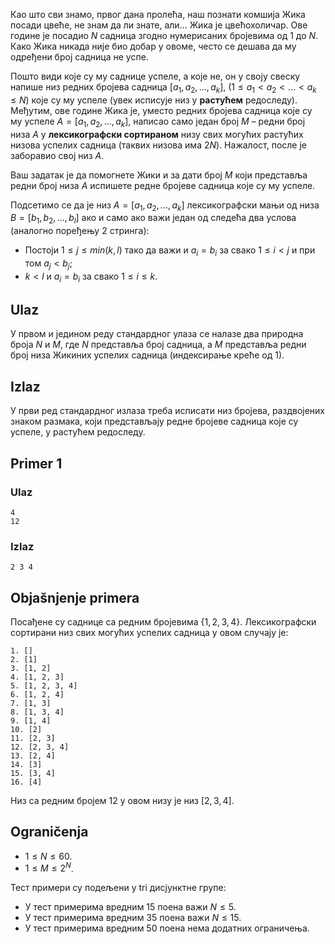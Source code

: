 Као што сви знамо, првог дана пролећа, наш познати комшија Жика посади цвеће, не знам да ли знате, али... Жика је цвећохоличар. Ове године је посадио $N$ садница згодно нумерисаних бројевима од $1$ до $N$. Како Жика никада није био добар у овоме, често се дешава да му одређени број садница не успе.

Пошто види које су му саднице успеле, а које не, он у своју свеску напише низ редних бројева садница $[a_1, a_2, \ldots, a_k]$, $(1\leq a_1 < a_2< \ldots < a_k \leq N)$ које су му успеле (увек исписује низ у **растућем** редоследу). Међутим, ове године Жика је, уместо редних бројева садница које су му успеле $A = [a_1, a_2, \ldots, a_k]$, написао само један број $M$ – редни број низа $A$ у **лексикографски сортираном** низу свих могућих растућих низова успелих садница (таквих низова има $2N$). Нажалост, после је заборавио свој низ $A$.

Ваш задатак је да помогнете Жики и за дати број $M$ који представља редни број низа $A$ испишете редне бројеве садница које су му успеле.

Подсетимо се да je низ $A = [a_1, a_2,\ldots ,a_k]$ лексикографски мањи од низа $B=[b_1, b_2, \ldots, b_l]$ ако и само ако важи један од следећа два услова (аналогно поређењу $2$ стринга):

* Постоји $1\leq j\leq min(k, l)$ тако да важи и $a_i = b_i$ за свако $1\leq i < j$ и при том $a_j < b_j$;
* $k<l$ и $a_i = b_i$ за свако $1\leq i\leq k$.

## Ulaz
У првом и једином реду стандардног улаза се налазе два природна броја $N$ и $M$, где $N$ представља број садница, а $M$ представља редни број низа Жикиних успелих садница (индексирање креће од $1$).

## Izlaz
У први ред стандардног излаза треба исписати низ бројева, раздвојениx знаком размака, који представљају редне бројеве садница које су успеле, у растућем редоследу.

## Primer 1
### Ulaz
```
4
12
```

### Izlaz
```
2 3 4
```

## Objašnjenje primera
Посађене су саднице са редним бројевима $\{1, 2, 3, 4\}$.
Лексикографски сортирани низ свих могућих успелих садница у овом случају је: 

    1. []
    2. [1]
    3. [1, 2]
    4. [1, 2, 3]
    5. [1, 2, 3, 4]
    6. [1, 2, 4]
    7. [1, 3]
    8. [1, 3, 4]
    9. [1, 4]
    10. [2]
    11. [2, 3]
    12. [2, 3, 4]
    13. [2, 4]
    14. [3]
    15. [3, 4]
    16. [4]

Низ са редним бројем $12$ у овом низу је низ $[2, 3, 4]$.

## Ograničenja

* $1 \leq N \leq 60$.
* $1 \leq M \leq 2^N$.

Тест примери су подељени у tri дисјунктне групе:

* У тест примерима вредним $15$ поена важи $N\leq 5$.
* У тест примерима вредним $35$ поена важи $N\leq 15$.
* У тест примерима вредним $50$ поена нема додатних ограничења.
